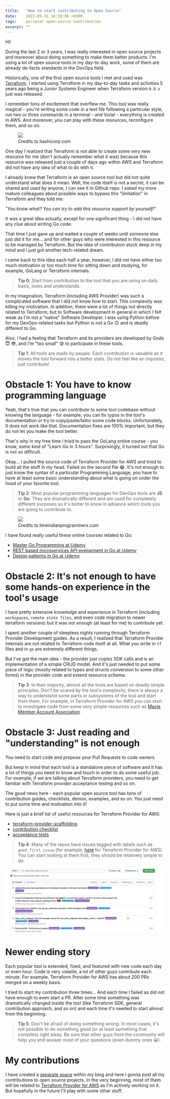 ```yaml
---
title:   "How to start contributing to Open Source"
date:    2022-05-31 18:30:00 +0300
tags:    personal open-source contribution
excerpt: ""
---
```


Hi!

During the last 2 or 3 years, I was really interested in open source projects and moreover about doing something to make
them better products. I'm using a lot of open source tools in my day-to-day work, some of them are already de-facto 
standards in the DevOps field.

Historically, one of the first open source tools I met and used was [Terraform][tf]. I started using Terraform in my day-to-day
tasks and activities 5 years ago being a Junior Systems Engineer when Terraform version `0.9.x` just was released.

I remember tons of excitement that overflew me. This tool was really magical - you're writing some code in a text file
following a particular style, run two or three commands in a terminal - and Voila! - everything is created in AWS. And
moreover, you can play with these resources, reconfigure them, and so on.

<figure>
<img src="https://www.datocms-assets.com/2885/1620155439-blog-library-product-terraform-aws-logomarks.jpg">
<figcaption>Credits to hashicorp.com</figcaption>
</figure>

One day I realized that Terraform is not able to create some very new resource for me (don't actually remember what it 
was) because this resource was released just a couple of days ago within AWS and Terraform did not have any idea of what 
to do with it.

I already knew that Terraform is an open source tool but did not quite understand what does it mean. Well, the code itself
is not a secret, it can be shared and used by anyone, I can see it in Github repo. I asked my more mature colleagues about 
possible ways to bypass this "limitation" in Terraform and they told me:

*"You know what? You can try to add this resource support by yourself!"*

It was a great idea actually, except for one significant thing - I did not have any clue about writing Go code.

That time I just gave up and waited a couple of weeks until someone else just did it for me... and for other guys who were
interested in this resource to be managed by Terraform. But the idea of contribution stuck deep in my mind and I just got
another tech-related dream.

I came back to this idea each half a year, however, I did not have either too much motivation or too much time for sitting 
down and studying, for example, GoLang or Terraform internals.

> **Tip 0**: Start from contribution to the tool that you are using on daily basis, loves and understands.

In my imagination, Terraform (including AWS Provider) was such a complicated software that I did not know how to start.
This complexity was killing my motivation. In addition, there were a lot of things not directly related to Terraform,
but to Software development in general in which I felt weak as I'm not a "native" Software Developer. I was using Python 
before for my DevOps-related tasks but Python is not a Go 🙃 and is deadly different to Go.

Also, I had a feeling that Terraform and its providers are developed by Gods 😇 😎, and I'm "too small" 😰 to participate 
in these tools.

> **Tip 1**: All tools are made by people. Each contribution is valuable as it moves the tool forward into a better
state. Do not feel like an impostor, just contribute!


# Obstacle 1: You have to know programming language

Yeah, that's true that you can contribute to some tool codebase without knowing the language - for example, you can fix
typos in the tool's documentation or try to copy/paste/tailor some code blocks. Unfortunately, It does not work like that.
Documentation fixes are 100% important, but they do not let you make the tool better.

That's why in my free time I tried to pass the GoLang online course - you know, some kind of "Learn Go in 3 hours".
Surprisingly, it turned out that Go is not so difficult.

Okay... I pulled the source code of Terraform Provider for AWS and tried to build all the stuff in my head. Failed on
the second file 😂. It's not enough to just know the syntax of a particular Programming Language, you have to have at 
least some basic understanding about what is going on under the hood of your favorite tool.

> **Tip 2**: Most popular programming languages for DevOps tools are **JS** or **Go**. They are dramatically different and
are used for completely different purposes so it's better to know in advance which tools you are going to contribute to.

<figure>
<img src="https://cdn-cejjk.nitrocdn.com/RqgODXEbgAKqRQayFqykFbKTSwlhEAKL/assets/static/optimized/rev-e623d2d/wp-content/uploads/2022/02/GOLang-Vs-NodeJS-Which-is-Best-For-Backend-Development.jpg">
<figcaption>Credits to hireindianprogrammers.com</figcaption>
</figure>

I have found really useful these online courses related to Go:
- [Master Go Programming at Udemy](https://www.udemy.com/course/master-go-programming-complete-golang-bootcamp/)
- [REST based microservices API evelopment in Go at Udemy](https://www.udemy.com/course/rest-based-microservices-api-development-in-go-lang/)
- [Design patterns in Go at Udemy](https://www.udemy.com/course/design-patterns-go/)


# Obstacle 2: It's not enough to have some hands-on experience in the tool's usage

I have pretty extensive knowledge and experience in Terraform (including `workspaces`, `remote state files`, and even code 
migration to newer terraform versions) but it was not enough (at least for me) to contribute yet.

I spent another couple of sleepless nights running through Terraform Provider Development guides. As a result, I realized 
that Terraform Provider internals are not related to Terraform code itself at all. What you write in `tf` files and in
`go` are extremely different things.

But I've got the main idea - the provider just copies SDK calls and is an implementation of a simple CRUD model. And it's
just needed to put some piece of logic (mostly related to types and structs conversion to some other forms) in the provider
code and extend resource schema.

> **Tip 3**: In their majority, almost all the tools are based on deadly simple principles. Don't be scared by the tool's 
complexity, there is always a way to understand some parts or subsystems of the tool and start from them. For example,
in Terraform Provider for AWS you can start to investigate code from some very simple resources such as [Macie Member Account Association][macie].


# Obstacle 3: Just reading and "understanding" is not enough

You need to start code and propose your Pull Requests to code owners.

But keep in mind that each tool is a standalone piece of software and it has a lot of things you need to know and touch in
order to do some useful job. For example, if we are talking about Terraform providers, you need to get familiar with
Terraform provider acceptance testing and so on.

The good news here - each popular open source tool has tons of contribution guides, checklists, demos, examples, and so on.
You just need to put some time and motivation into it!

Here is just a brief list of useful resources for Terraform Provider for AWS:
- [terraform-provider-scaffolding][tf-scaff]
- [contribution checklist][checklist]
- [acceptance tests][acc-test]

> **Tip 4**: Many of the repos have issues tagged with labels such as `good_first_issue` (for example, [here][gfi] for Terraform
Provider for AWS). You can start looking at them first, they should be relatively simple to do.

![good first issue](/assets/images/good-first-issue.png)


# Newer ending story

Each popular tool is extended, fixed, and featured with new code each day or even hour. Code is very volatile, a lot of
other guys contribute each minute. For example, Terraform Provider for AWS has about 200 PRs merged on a weekly basis.

I tried to start my contribution three times... And each time I failed as did not have enough to even start a PR.
After some time something was dramatically changed inside the tool (like Terraform SDK, general contribution approach, 
and so on) and each time it's needed to start almost from the beginning.

> **Tip 5**: Don't be afraid of doing something wrong. In most cases, it's not possible to do something good (or at least 
something that compiles) right away. Be sure that other guys from the community will help you and answer most of your
questions (even dummy ones 😀).


# My contributions

I have created a [separate space][opensource] within my blog and here I gonna post all my contributions to open source
projects. In the very beginning, most of them will be related to [Terraform Provider for AWS][tf-aws] as I'm actively 
working on it. But hopefully in the future I'll play with some other stuff.

[tf]: https://www.terraform.io/
[tf-aws]: https://github.com/hashicorp/terraform-provider-aws
[gfi]: https://github.com/hashicorp/terraform-provider-aws/labels/good%20first%20issue
[macie]: https://github.com/hashicorp/terraform-provider-aws/blob/main/internal/service/macie/member_account_association.go

[tf-scaff]: https://github.com/hashicorp/terraform-provider-scaffolding
[checklist]: https://github.com/hashicorp/terraform-provider-aws/blob/main/docs/contributing/contribution-checklists.md
[acc-test]: https://github.com/hashicorp/terraform-provider-aws/blob/main/docs/contributing/running-and-writing-acceptance-tests.md

[opensource]: /opensource/
